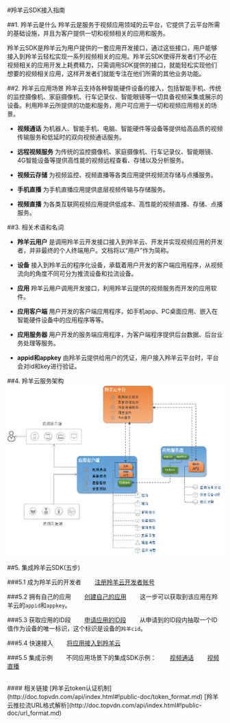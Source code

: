 #羚羊云SDK接入指南

##1. 羚羊云是什么
羚羊云是服务于视频应用领域的云平台，它提供了云平台所需的基础设施，并且为客户提供一切和视频相关的应用和服务。

羚羊云SDK是羚羊云为用户提供的一套应用开发接口，通过这些接口，用户能够接入到羚羊云轻松实现一系列视频相关的应用。羚羊云SDK使得开发者们不必在视频相关的应用开发上耗费精力，只需调用SDK提供的接口，就能轻松实现他们想要的视频相关应用，这样开发者们就能专注在他们所需的其他业务功能。

##2. 羚羊云应用场景
羚羊云支持各种智能硬件设备的接入，包括智能手机、传统的监控摄像机、家庭摄像机、行车记录仪、智能眼镜等一切具备视频采集或展示的设备。利用羚羊云所提供的功能和服务，用户可应用于一切和视频应用相关的场景。

- **视频通话**
为机器人、智能手机、电脑、智能硬件等设备等提供给高品质的视频传输服务和低延时的双向视频通话服务。

- **远程视频服务**
为传统的监控摄像机、家庭摄像机、行车记录仪、智能眼镜、4G智能设备等提供高性能的视频远程查看、存储以及分析服务。

- **视频云存储**
为视频监控、视频直播等各类应用提供视频流存储与点播服务。

- **手机直播**
为手机直播应用提供底层视频传输与存储服务。

- **视频直播**
为各类互联网视频应用提供低成本、高性能的视频直播、存储、点播服务。


##3. 相关术语和名词
- **羚羊云用户**
是调用羚羊云开发接口接入到羚羊云、开发并实现视频应用的开发者，并非最终的个人终端用户。文档将以“用户”作为简称。

- **设备**
接入到羚羊云的程序化设备，承载着用户开发的客户端应用程序，从视频流向的角度不同可分为推流设备和拉流设备。

- **应用**
羚羊云用户调用开发接口，利用羚羊云提供的视频服务而开发的应用软件。

- **应用客户端**
用户开发的客户端应用程序，如手机app、PC桌面应用、嵌入在智能硬件设备中的应用程序等等。

- **应用服务器**
用户开发的服务端应用程序，为客户端程序提供后台数据、后台业务处理等服务。

- **appid和appkey**
由羚羊云提供给用户的凭证，用户接入羚羊云平台时，平台会对id和key进行验证。

##4. 羚羊云服务架构
![Alt text](./images/struct.png "羚羊云服务架构") 

##5. 集成羚羊云SDK(五步)

###5.1 成为羚羊云的开发者
&nbsp;&nbsp;&nbsp;&nbsp;&nbsp;&nbsp;&nbsp;[注册羚羊云开发者账号](http://console.topvdn.com/register)

###5.2 拥有自己的应用
&nbsp;&nbsp;&nbsp;&nbsp;&nbsp;&nbsp;&nbsp;[创建自己的应用](http://doc.topvdn.com/api/index.html#!public-doc/createapp.md)
&nbsp;&nbsp;&nbsp;&nbsp;&nbsp;&nbsp;&nbsp;这一步可以获取到该应用在羚羊云的`appid`和`appkey`。

###5.3 获取应用的ID段
&nbsp;&nbsp;&nbsp;&nbsp;&nbsp;&nbsp;&nbsp;[申请应用的ID段](http://doc.topvdn.com/api/index.html#!public-doc/createids.md)
&nbsp;&nbsp;&nbsp;&nbsp;&nbsp;&nbsp;&nbsp;从申请到的ID段内抽取一个ID值作为设备的唯一标识，这个标识是设备的`羚羊cid`。

###5.4 快速接入
&nbsp;&nbsp;&nbsp;&nbsp;&nbsp;&nbsp;&nbsp;[将应用接入到羚羊云](http://doc.topvdn.com/api/index.html#!public-doc/appfunc_joinup.md)

###5.5 集成示例
&nbsp;&nbsp;&nbsp;&nbsp;&nbsp;&nbsp;&nbsp;不同应用场景下的集成SDK示例：
&nbsp;&nbsp;&nbsp;&nbsp;&nbsp;&nbsp;&nbsp;[视频通话](http://doc.topvdn.com/api/index.html#!public-doc/appfunc_facetime.md)
&nbsp;&nbsp;&nbsp;&nbsp;&nbsp;&nbsp;&nbsp;[视频直播](http://doc.topvdn.com/api/index.html#!public-doc/appfunc_livevideo.md)


<br />
#### 相关链接
[羚羊云token认证机制](http://doc.topvdn.com/api/index.html#!public-doc/token_format.md)
[羚羊云推拉流URL格式解析](http://doc.topvdn.com/api/index.html#!public-doc/url_format.md)

